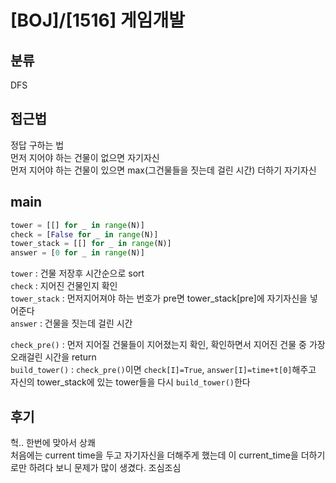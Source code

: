 # [BOJ]/[1516] 게임개발

## 분류
DFS

## 접근법
정답 구하는 법<br>
먼저 지어야 하는 건물이 없으면 자기자신<br>
먼저 지어야 하는 건물이 있으면 max(그건물들을 짓는데 걸린 시간) 더하기 자기자신<br>

## main
```python
tower = [[] for _ in range(N)]
check = [False for _ in range(N)]
tower_stack = [[] for _ in range(N)]
answer = [0 for _ in range(N)]
```
`tower` : 건물 저장후 시간순으로 sort<br>
`check` : 지어진 건물인지 확인<br>
`tower_stack` : 먼저지어져야 하는 번호가 pre면 tower_stack[pre]에 자기자신을 넣어준다<br>
`answer` : 건물을 짓는데 걸린 시간<br>

`check_pre()` : 먼저 지어질 건물들이 지어졌는지 확인, 확인하면서 지어진 건물 중 가장 오래걸린 시간을 return<br>
`build_tower()` : `check_pre()`이면 `check[I]=True`, `answer[I]=time+t[0]`해주고 자신의 tower_stack에 있는 tower들을 다시 `build_tower()`한다<br>


## 후기
헉.. 한번에 맞아서 상쾌<br>
처음에는 current time을 두고 자기자신을 더해주게 했는데 이 current_time을 더하기로만 하려다 보니 문제가 많이 생겼다. 조심조심